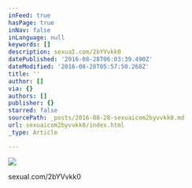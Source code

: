 ```yaml
---
inFeed: true
hasPage: true
inNav: false
inLanguage: null
keywords: []
description: sexuaI.com/2bYVvkk0
datePublished: '2016-08-28T06:03:39.490Z'
dateModified: '2016-08-28T05:57:50.268Z'
title: ''
author: []
via: {}
authors: []
publisher: {}
starred: false
sourcePath: _posts/2016-08-28-sexuaicom2byvvkk0.md
url: sexuaicom2byvvkk0/index.html
_type: Article

---
```

![](https://the-grid-user-content.s3-us-west-2.amazonaws.com/f442a0f5-a759-432b-9cb0-4e6600ff3208.jpg)

sexuaI.com/2bYVvkk0